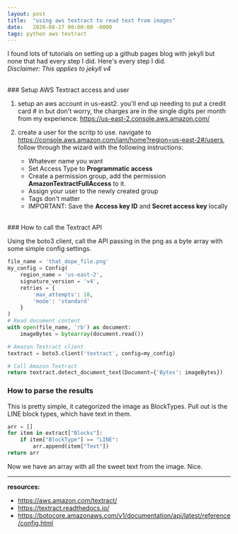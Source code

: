 ```yaml
---
layout: post
title:  "using aws textract to read text from images"
date:   2020-08-27 00:00:00 -0000
tags: python aws textract
---
```


 I found lots of tutorials on setting up a github pages blog with jekyll but none that had every step I did.  Here's every step I did.   *Disclaimer: This applies to jekyll v4*

<br>
### Setup AWS Textract access and user

1. setup an aws account in us-east2.  you'll end up needing to put a credit card # in but don't worry, the charges are in the single digits per month from my experience.  https://us-east-2.console.aws.amazon.com/

2. create a user for the scritp to use. navigate to https://console.aws.amazon.com/iam/home?region=us-east-2#/users, follow through the wizard with the following instructions:
    - Whatever name you want
    - Set Access Type to **Programmatic access**
    - Create a permission group, add the permission **AmazonTextractFullAccess** to it. 
    - Assign your user to the newly created group
    - Tags don't matter
    - IMPORTANT: Save the **Access key ID** and **Secret access key** locally

<br>
### How to call the Textract API

Using the boto3 client, call the API passing in the png as a byte array with some simple config settings.


```python
file_name = 'that_dope_file.png'
my_config = Config(
    region_name = 'us-east-2',
    signature_version = 'v4',
    retries = {
        'max_attempts': 10,
        'mode': 'standard'
    }
)
# Read document content
with open(file_name, 'rb') as document:
    imageBytes = bytearray(document.read())

# Amazon Textract client
textract = boto3.client('textract', config=my_config)

# Call Amazon Textract
return textract.detect_document_text(Document={'Bytes': imageBytes})
```
### How to parse the results

This is pretty simple, it categorized the image as BlockTypes.  Pull out is the LINE block types, which have text in them.

```python
arr = []
for item in extract["Blocks"]:
    if item["BlockType"] == "LINE":
        arr.append(item["Text"])
return arr
```

Now we have an array with all the sweet text from the image.  Nice.

----
**resources:**
- https://aws.amazon.com/textract/
- https://textract.readthedocs.io/
- https://botocore.amazonaws.com/v1/documentation/api/latest/reference/config.html
